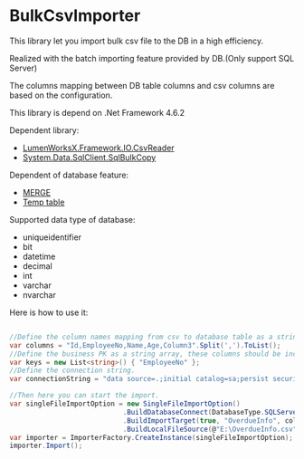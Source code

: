 # BulkCsvImporter
This library let you import bulk csv file to the DB in a high efficiency. 

Realized with the batch importing feature provided by DB.(Only support SQL Server)

The columns mapping between DB table columns and csv columns are based on the configuration.

This library is depend on .Net Framework 4.6.2

Dependent library:

- [LumenWorksX.Framework.IO.CsvReader](https://www.nuget.org/packages/LumenWorksCsvReader/)
- [System.Data.SqlClient.SqlBulkCopy](https://docs.microsoft.com/en-us/dotnet/api/system.data.sqlclient.sqlbulkcopy?view=netframework-4.7.2)

Dependent of database feature:

- [MERGE](https://docs.microsoft.com/en-us/sql/t-sql/statements/merge-transact-sql?view=sql-server-2017)
- [Temp table](https://docs.microsoft.com/en-us/azure/sql-data-warehouse/sql-data-warehouse-tables-temporary)

Supported data type of database:

- uniqueidentifier
- bit
- datetime
- decimal
- int
- varchar
- nvarchar

Here is how to use it:

```c#

//Define the column names mapping from csv to database table as a string array, the first column must be the PK column and should use guid as data type.
var columns = "Id,EmployeeNo,Name,Age,Column3".Split(',').ToList();
//Define the business PK as a string array, these columns should be included in the columns defined in above.
var keys = new List<string>() { "EmployeeNo" };
//Define the connection string.
var connectionString = "data source=.;initial catalog=sa;persist security info=True;user id=sa;password=123456;MultipleActiveResultSets=True;";

//Then here you can start the import.
var singleFileImportOption = new SingleFileImportOption()
                            .BuildDatabaseConnect(DatabaseType.SQLServer, connectionString)
                            .BuildImportTarget(true, "OverdueInfo", columns, keys)
                            .BuildLocalFileSource(@"E:\OverdueInfo.csv");
var importer = ImporterFactory.CreateInstance(singleFileImportOption);
importer.Import();
